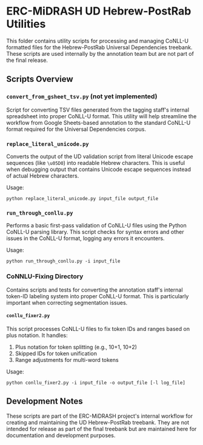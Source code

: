 # ERC-MiDRASH UD Hebrew-PostRab Utilities

This folder contains utility scripts for processing and managing CoNLL-U formatted files for the Hebrew-PostRab Universal Dependencies treebank. These scripts are used internally by the annotation team but are not part of the final release.

## Scripts Overview

### `convert_from_gsheet_tsv.py` (not yet implemented)
Script for converting TSV files generated from the tagging staff's internal spreadsheet into proper CoNLL-U format. This utility will help streamline the workflow from Google Sheets-based annotation to the standard CoNLL-U format required for the Universal Dependencies corpus.

### `replace_literal_unicode.py`
Converts the output of the UD validation script from literal Unicode escape sequences (like `\u05D0`) into readable Hebrew characters. This is useful when debugging output that contains Unicode escape sequences instead of actual Hebrew characters.

Usage:
```
python replace_literal_unicode.py input_file output_file
```

### `run_through_conllu.py`
Performs a basic first-pass validation of CoNLL-U files using the Python CoNLL-U parsing library. This script checks for syntax errors and other issues in the CoNLL-U format, logging any errors it encounters.

Usage:
```
python run_through_conllu.py -i input_file
```

### CoNNLU-Fixing Directory

Contains scripts and tests for converting the annotation staff's internal token-ID labeling system into proper CoNLL-U format. This is particularly important when correcting segmentation issues.

#### `conllu_fixer2.py`
This script processes CoNLL-U files to fix token IDs and ranges based on plus notation. It handles:
1. Plus notation for token splitting (e.g., 10+1, 10+2)
2. Skipped IDs for token unification
3. Range adjustments for multi-word tokens

Usage:
```
python conllu_fixer2.py -i input_file -o output_file [-l log_file]
```

## Development Notes

These scripts are part of the ERC-MiDRASH project's internal workflow for creating and maintaining the UD Hebrew-PostRab treebank. They are not intended for release as part of the final treebank but are maintained here for documentation and development purposes.
